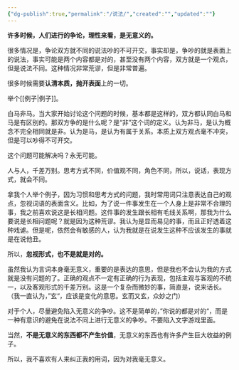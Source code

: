 ```yaml
---
{"dg-publish":true,"permalink":"/说法/","created":"","updated":""}
---
```



**许多时候，人们进行的争论，理性来看，是无意义的。**

很多情况是，争论双方就不同的说法吵的不可开交，事实却是，争吵的就是表面上的说法，事实可能是两个内容都是对的，甚至没有两个内容，双方就是一个观点，但是说法不同。这种情况非常荒谬，但是非常普遍。

很多时候需要**认清本质，抛开表面**上的一切。

举个[[例子\|例子]]。

白马非马。当大家开始讨论这个问题的时候，基本都是这样的，双方都认同白马和马是有区别的。那双方争的是什么呢？是“非”这个词的定义。认为非马，是认为概念不完全相同就是非。认为是马，是认为有属于关系。本质上双方观点毫不冲突，但是可以吵得不可开交。

这个问题可能解决吗？永无可能。

人与人，千差万别。思考方式不同，价值观不同，角色不同，所以，说话，表现方式，就会不同。

拿我个人举个例子，因为习惯和思考方式的问题，我时常用词只注意表达自己的观点，忽视词语的表面含义。比如，为了说一件事发生在一个人身上是非常不合理的事，我之前喜欢说这是长相问题。这件事的发生跟长相有毛线关系啊，那我为什么要说是长相问题呢？就是因为这种荒谬。我认为是显而易见的事，而且正好透着这种戏谑。但是呢，依然会有敏感的人，认为我就是在说发生这种不应该发生的事就是在说他丑。

所以，**忽视形式，也不是就是对的。**

虽然我认为言词本身毫无意义，重要的是表达的意思，但是我也不会认为我的方式就是没有问题的了。正确的观点不一定有正确的行为表现，包括主观与客观的不统一，以及客观形式的千差万别。这是一个复杂而微妙的事，简直是，说来话长。（我一直认为，”玄“，应该是变化的意思。玄而又玄，众妙之门）

对于个人，尽量避免陷入无意义的争吵。这不是简单的，”你说的都是对的“，而是一种有意识的避免在说法不同上进行无意义的争吵。不要陷入文字游戏里面。

当然，**不是无意义的东西都不产生价值**，无意义的东西也有许多产生巨大收益的例子。

所以，我不喜欢有人来纠正我的用词，因为对我毫无意义。
